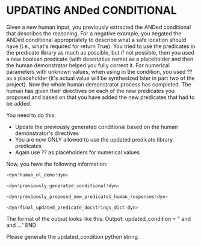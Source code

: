 <!concept_description_context!>

# UPDATING ANDed CONDITIONAL
Given a new human input, you previously extracted the ANDed conditional that describes the reasoning. For a negative example, you negated the ANDed conditional appropriately to describe what a safe location should have (i.e., what's required for return True). You tried to use the predicates in the predicate library as much as possible, but if not possible, then you used a new boolean predicate (with descriptive name) as a placeholder and then the human demonstrator helped you fully correct it. For numerical parameters with unknown values, when using in the condition, you used ?? as a placeholder (it's actual value will be synthesized later in part two of the project). Now the whole human demonstrator process has completed. The human has given their directives on each of the new predicates you proposed and based on that you have added the new predicates that had to be added. 

You need to do this:
- Update the previously generated conditional based on the human demonstrator's directives
- You are now ONLY allowed to use the updated predicate library predicates
- Again use ?? as placeholders for numerical values

Now, you have the following information:

```python
<dyn!human_nl_demo!dyn>

<dyn!previously_generated_conditional!dyn>

<dyn!previously_proposed_new_predicates_human_responses!dyn>

<dyn!final_updated_predicate_docstrings_dict!dyn>
```

The format of the output looks like this:
Output:
updated_condition = "<some boolean condition> and <some boolean condition> and ..."
END

Please generate the updated_condition python string.
